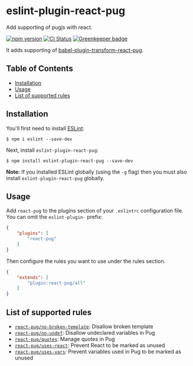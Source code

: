 # eslint-plugin-react-pug

Add supporting of pugjs with react.

[![npm version](https://img.shields.io/npm/v/eslint-plugin-react-pug.svg?longCache)](https://www.npmjs.com/package/eslint-plugin-react-pug) [![CI Status](https://img.shields.io/circleci/project/github/ezhlobo/eslint-plugin-react-pug/master.svg?longCache)](https://circleci.com/gh/ezhlobo/eslint-plugin-react-pug/tree/master) [![Greenkeeper badge](https://badges.greenkeeper.io/ezhlobo/eslint-plugin-react-pug.svg)](https://greenkeeper.io/)

It adds supporting of [babel-plugin-transform-react-pug](https://github.com/pugjs/babel-plugin-transform-react-pug).

## Table of Contents

* [Installation](#installation)
* [Usage](#usage)
* [List of supported rules](#list-of-supported-rules)

## Installation

You'll first need to install [ESLint](http://eslint.org):

```
$ npm i eslint --save-dev
```

Next, install `eslint-plugin-react-pug`:

```
$ npm install eslint-plugin-react-pug --save-dev
```

**Note:** If you installed ESLint globally (using the `-g` flag) then you must also install `eslint-plugin-react-pug` globally.

## Usage

Add `react-pug` to the plugins section of your `.eslintrc` configuration file. You can omit the `eslint-plugin-` prefix:

```json
{
    "plugins": [
        "react-pug"
    ]
}
```

Then configure the rules you want to use under the rules section.

```json
{
    "extends": [
        "plugin:react-pug/all"
    ]
}
```

## List of supported rules

* [`react-pug/no-broken-template`](./docs/rules/no-broken-template.md): Disallow broken template
* [`react-pug/no-undef`](./docs/rules/no-undef.md): Disallow undeclared variables in Pug
* [`react-pug/quotes`](./docs/rules/quotes.md): Manage quotes in Pug
* [`react-pug/uses-react`](./docs/rules/uses-react.md): Prevent React to be marked as unused
* [`react-pug/uses-vars`](./docs/rules/uses-vars.md): Prevent variables used in Pug to be marked as unused
